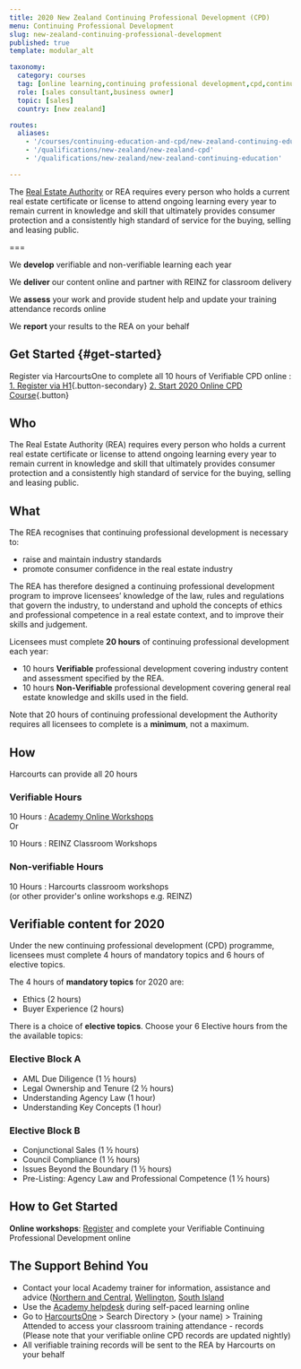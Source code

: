 ```yaml
---
title: 2020 New Zealand Continuing Professional Development (CPD)
menu: Continuing Professional Development
slug: new-zealand-continuing-professional-development
published: true
template: modular_alt

taxonomy:
  category: courses
  tag: [online learning,continuing professional development,cpd,continuing education,ce]
  role: [sales consultant,business owner]
  topic: [sales]
  country: [new zealand]

routes:
  aliases:
    - '/courses/continuing-education-and-cpd/new-zealand-continuing-education'
    - '/qualifications/new-zealand/new-zealand-cpd'
    - '/qualifications/new-zealand/new-zealand-continuing-education'

---
```


<!-- # IMPORTANT LICENCE WARNING

>>>> All licence holders with incomplete 202 Continuing Professional Development records with the REA will be contacted on or around January 24th, 2020.

>>>> Your licence will only be cancelled if you are unable to prove you have completed 10 hours of Verifiable and 10 hours of Non-Verifiable Continuing Professional Development training by December 31st 2020.

- If you have not completed your 10 Verifiable training hours, [start now](#get-started).
- If you have not completed your 10 Non-Verifiable training hours, this can be done by logging into the [REINZ website](http://myce.reinz.co.nz/).

--- -->

The [Real Estate Authority](https://www.rea.govt.nz/) or REA requires every person who holds a current real estate certificate or license to attend ongoing learning every year to remain current in knowledge and skill that ultimately provides consumer protection and a consistently high standard of service for the buying, selling and leasing public.

===

We **develop** verifiable and non-verifiable learning each year

We **deliver** our content online and partner with REINZ for classroom delivery

We **assess** your work and provide student help and update your training attendance records online

We **report** your results to the REA on your behalf

## Get Started {#get-started}

Register via HarcourtsOne to complete all 10 hours of Verifiable CPD online
: [1. Register via H1](http://one.harcourts.co.nz/Academy/RegistrationWizard.aspx?id2=7525){.button-secondary} [2. Start 2020 Online CPD Course](http://www.academyrealestatetraining.com/nz/moodle/course/view.php?id=192&noprocess){.button}

## Who
The Real Estate Authority (REA) requires every person who holds a current real estate certificate or license to attend ongoing learning every year to remain current in knowledge and skill that ultimately provides consumer protection and a consistently high standard of service for the buying, selling and leasing public.

## What

The REA recognises that continuing professional development is necessary to:
- raise and maintain industry standards
- promote consumer confidence in the real estate industry

The REA has therefore designed a continuing professional development program to improve licensees’ knowledge of the law, rules and regulations that govern the industry, to understand and uphold the concepts of ethics and professional competence in a real estate context, and to improve their skills and judgement.

Licensees must complete **20 hours** of continuing professional development each year:
* 10 hours **Verifiable** professional development covering industry content and assessment specified by the REA.
* 10 hours **Non-Verifiable** professional development covering general real estate knowledge and skills used in the field.

Note that 20 hours of continuing professional development the Authority requires all licensees to complete is
a **minimum**, not a maximum.

## How
Harcourts can provide all 20 hours

<div class="g-grid pure-g-r">
<div class="g-block size-1-2 pure-u-1-2" markdown="1">

### Verifiable Hours

10 Hours
: [Academy Online Workshops](#get-started) <br/>
  Or

10 Hours
: REINZ Classroom Workshops

</div>
<div class="g-block size-1-2 pure-u-1-2" markdown="1">

### Non-verifiable Hours
<!-- 8 Hours
: [Harcourts May Conference](https://harcourtsevents.com/new-zealand/about-conference/) <br/>
  plus -->

10 Hours
: Harcourts classroom workshops <br/>
  (or other provider's online workshops e.g. REINZ)
</div>
</div>

## Verifiable content for 2020

Under the new continuing professional development (CPD) programme, licensees must complete 4 hours of mandatory topics and 6 hours of elective topics.

The 4 hours of **mandatory topics** for 2020 are:

  * Ethics (2 hours)
  * Buyer Experience (2 hours)

There is a choice of **elective topics**. Choose your 6 Elective hours from the the available topics:

### Elective Block A
  * AML Due Diligence (1 ½ hours)
  * Legal Ownership and Tenure (2 ½ hours)
  * Understanding Agency Law (1 hour)
  * Understanding Key Concepts (1 hour)
  
### Elective Block B    
  * Conjunctional Sales (1 ½ hours)
  * Council Compliance (1 ½ hours)
  * Issues Beyond the Boundary (1 ½ hours)
  * Pre-Listing: Agency Law and Professional Competence (1 ½ hours)

## How to Get Started
**Online workshops**: [Register](http://one.harcourts.co.nz/Academy/RegistrationWizard.aspx?id2=7525) and complete your Verifiable Continuing Professional Development online

<!--## 2019 Refresher
If you are reviving a suspended licence after a period of 12 months or more, you will need to complete a refresher course (to get up to speed with what you have missed) plus the continuing professional development for the calendar year in which you revive your licence.

You must complete the continuing professional development by 31 December of the year in which you revive your licence, and you must complete the refresher training before you renew your licence for the second time.

The Academy is not offering Verifiable Continuing professional development Referesher training this year.
-->

## The Support Behind You
- Contact your local Academy trainer for information, assistance and advice ([Northern and Central](mailto:andrew.simich@harcourts.net), [Wellington](mailto:andrew.simich@harcourts.net), [South Island](mailto:andrew.simich@harcourts.net)
- Use the [Academy helpdesk](mailto:academy.nz@harcourts.net) during self-paced learning online
- Go to [HarcourtsOne](http://one.harcourts.co.nz) > Search Directory > (your name) > Training Attended to access your classroom training attendance - records (Please note that your verifiable online CPD records are updated nightly)
- All verifiable training records will be sent to the REA by Harcourts on your behalf
